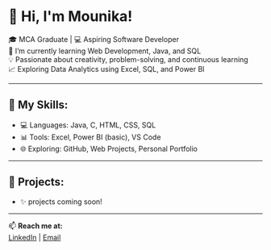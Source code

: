 # 👋 Hi, I'm Mounika!

🎓 MCA Graduate | 💻 Aspiring Software Developer  
🌱 I’m currently learning Web Development, Java, and SQL  
💡 Passionate about creativity, problem-solving, and continuous learning  
📈 Exploring Data Analytics using Excel, SQL, and Power BI  

---

## 🔧 My Skills:
- 💻 Languages: Java, C, HTML, CSS, SQL  
- 📊 Tools: Excel, Power BI (basic), VS Code  
- 🌐 Exploring: GitHub, Web Projects, Personal Portfolio

---

## 📂 Projects: 
- ✨ projects coming soon!

---

📫 **Reach me at:**  
[LinkedIn](https://www.linkedin.com/in/mounikalolla/) | [Email](mounikalolla141@gmail.com)

